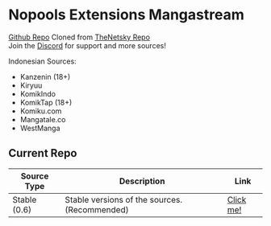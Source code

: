 # Nopools Extensions Mangastream

[Github Repo](https://github.com/naufaljct48/nopools-extensions)
Cloned from [TheNetsky Repo](https://github.com/TheNetsky/extensions-mangastream)
<br>
Join the [Discord](https://discord.gg/rmf6jQpMU9) for support and more sources!

Indonesian Sources:

- Kanzenin (18+)
- Kiryuu
- KomikIndo
- KomikTap (18+)
- Komiku.com
- Mangatale.co
- WestManga

## Current Repo

| Source Type  | Description                                   | Link                                                               |
| ------------ | --------------------------------------------- | ------------------------------------------------------------------ |
| Stable (0.6) | Stable versions of the sources. (Recommended) | [Click me!](https://naufaljct48.github.io/nopools-extensions/0.6/) |
